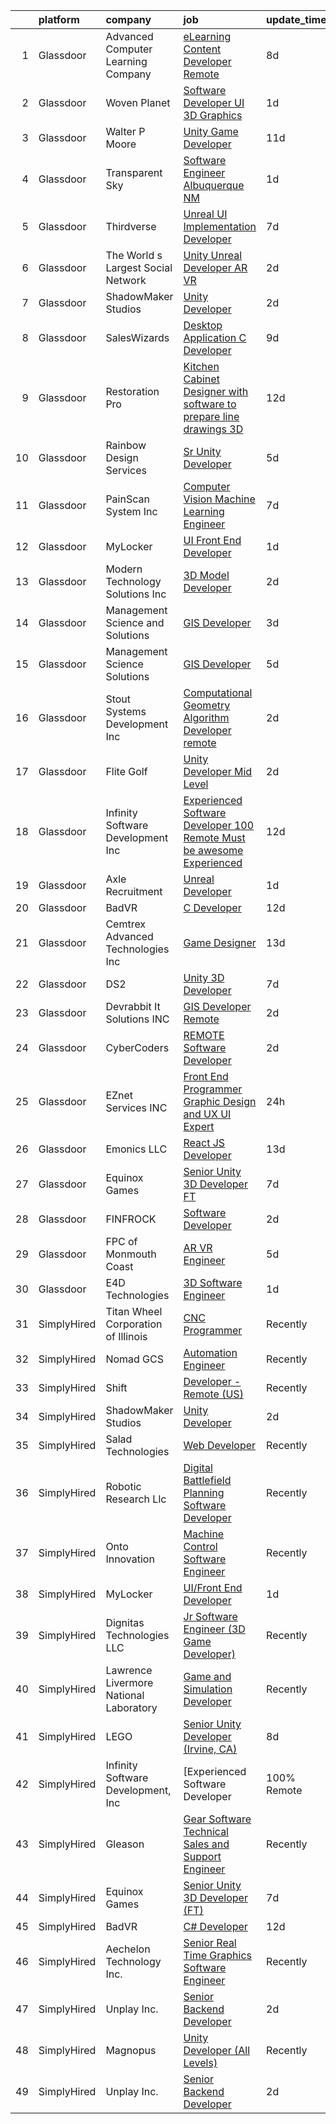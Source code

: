 

|    | platform    | company                                | job                                                                                                                                                                                                                                                                                                                                                                                                                                                                                                                                                                                                                                                                                                                                                                                                                                                                                                                                                                                                                                                                                                                                                                                                                                                                                                                                                                                                | update_time   | location            |
|---:|:------------|:---------------------------------------|:---------------------------------------------------------------------------------------------------------------------------------------------------------------------------------------------------------------------------------------------------------------------------------------------------------------------------------------------------------------------------------------------------------------------------------------------------------------------------------------------------------------------------------------------------------------------------------------------------------------------------------------------------------------------------------------------------------------------------------------------------------------------------------------------------------------------------------------------------------------------------------------------------------------------------------------------------------------------------------------------------------------------------------------------------------------------------------------------------------------------------------------------------------------------------------------------------------------------------------------------------------------------------------------------------------------------------------------------------------------------------------------------------|:--------------|:--------------------|
|  1 | Glassdoor   | Advanced Computer Learning Company     | [eLearning Content Developer  Remote  ](https://www.glassdoor.com/partner/jobListing.htm?pos=130&ao=1136043&s=58&guid=000001821f8deff989bd169bef8b1746&src=GD_JOB_AD&t=SR&vt=w&ea=1&cs=1_7b65df7c&cb=1658386772340&jobListingId=1008000784696&jrtk=3-0-1g8fors23khp7801-1g8fors2ljiji800-e77e1058c18c2e89-)                                                                                                                                                                                                                                                                                                                                                                                                                                                                                                                                                                                                                                                                                                                                                                                                                                                                                                                                                                                                                                                                                        | 8d            | Remote              |
|  2 | Glassdoor   | Woven Planet                           | [Software Developer  UI 3D Graphics ](https://www.glassdoor.com/partner/jobListing.htm?pos=106&ao=1110586&s=58&guid=000001821f8deff989bd169bef8b1746&src=GD_JOB_AD&t=SR&vt=w&ea=1&cs=1_985708a0&cb=1658386772338&jobListingId=1008016092363&cpc=BFE8C4BF51BDD557&jrtk=3-0-1g8fors23khp7801-1g8fors2ljiji800-590b8ed6b99a73cb--6NYlbfkN0DSgjPPcnEdvoK3uuxfISLALE6pB1FR7YSHOr_tSg5_QCn410VK5Ds4sai37YL-FnG7IdEQOLWlh0UoLcmzDYWmfRGSYYnl5uUpmRd__LORND_gC-BRchk-IUkY4R0iGDrfCmlmtu1dU22yGpoMq0MEa2tbIDq0Xana4QKE-3eruJ3ua_JrETdNcmcKRCtpyNPu6INw1_QuCfJn2t653w8sB7yMLj8rNVJ9zRTG_Aa2q2ilTjKiXReW743aW2kOSOXqXwfgjkXHYocSLRgTbY7jiilsJxfvtuN0u-_zLDg2xC8-JY65M6C6g5jef36I10cInxNssDe9Oj4SDcyY8iSxqZlzPGR_053cKz1tCry1E1VgkGXpUgYaxgnyYR86rlCEuCkwSitmwfhpjx8-TfQ-Foj67v5yWthCm4Qxv9qV9S3Q3-YxEa9_q7a5TD0ouvzGdREMW0EbX7JEJVcmZwdiR-06Jls_PwcDoFbXvAQ8svB7HPoItHdTSQPg2bagrRh92QBcOgh5QLWs2Smtx7CQsWTuyRh3YatDJPvSgp8uSJbDTmtcGMtJ6-XgqqSsZj8nQ-vFl6b2RsrTzNW8Vt1F)                                                                                                                                                                                                                                                                                                                                                                                                                                     | 1d            | San Francisco, CA   |
|  3 | Glassdoor   | Walter P Moore                         | [Unity Game Developer](https://www.glassdoor.com/partner/jobListing.htm?pos=122&ao=1136043&s=58&guid=000001821f8deff989bd169bef8b1746&src=GD_JOB_AD&t=SR&vt=w&cs=1_5e89ddea&cb=1658386772340&jobListingId=1007994178150&jrtk=3-0-1g8fors23khp7801-1g8fors2ljiji800-a406b2601580dbc4-)                                                                                                                                                                                                                                                                                                                                                                                                                                                                                                                                                                                                                                                                                                                                                                                                                                                                                                                                                                                                                                                                                                              | 11d           | Houston, TX         |
|  4 | Glassdoor   | Transparent Sky                        | [Software Engineer   Albuquerque  NM](https://www.glassdoor.com/partner/jobListing.htm?pos=103&ao=1110586&s=58&guid=000001821f8deff989bd169bef8b1746&src=GD_JOB_AD&t=SR&vt=w&ea=1&cs=1_84d95620&cb=1658386772337&jobListingId=1008015244893&cpc=C466624457DD16FC&jrtk=3-0-1g8fors23khp7801-1g8fors2ljiji800-6e4f05aca8e35f90--6NYlbfkN0DAwgduWqBP7ymGN-lTADpinz2i-23XbRAyg5ywqS-MDfYRIU0B2snNI79NeVtEVHbLIt9DpGOUvgkQqIYD65VP4Ic4P7LZXHDJkpJe4H48mcdGbmVmrG2Z7_54r3HufFV-VB016Myr4h0UDJeZ4h_ipDQroc_nzbPB_LSJJLmCmwq0pj8voGscGxZyVoEDp6v8p_QJTz3vThd3DZdH4Ojn3bC1VrOZPY-cItiE1L5XM6ZinhMBtCnZMLgLFbWAaJLaxd7_o3K6M5n3XIwLCYbITYS8ghrCnujJzJwl_1GMxfGTVQveotf2wZLa7SGYZHaGVkVsUWMmc3NWi35AdiJTOGzyPKAUQqNG776WAqEVw2qzTGDAOmVACrpowRqLFb5Y1WLL_tL1CWTFiz4kpHjyaDhhs8adczkygmSIN0KQE9RawekBzu30JoN7xtacWOJZLHhJ7IaqyT0_8PJKbp9wDEnmQxVTIQvO4Zn-RXS8HNozNM2gcPWUZnJDHpDhdsoHKxxAhyoBSw%3D%3D)                                                                                                                                                                                                                                                                                                                                                                                                                                                                                                         | 1d            | Albuquerque, NM     |
|  5 | Glassdoor   | Thirdverse                             | [Unreal UI Implementation Developer](https://www.glassdoor.com/partner/jobListing.htm?pos=119&ao=1136043&s=58&guid=000001821f8deff989bd169bef8b1746&src=GD_JOB_AD&t=SR&vt=w&ea=1&cs=1_260c18eb&cb=1658386772339&jobListingId=1008003638061&jrtk=3-0-1g8fors23khp7801-1g8fors2ljiji800-2670377ed1bb73d7-)                                                                                                                                                                                                                                                                                                                                                                                                                                                                                                                                                                                                                                                                                                                                                                                                                                                                                                                                                                                                                                                                                           | 7d            | Remote              |
|  6 | Glassdoor   | The World s Largest Social Network     | [Unity Unreal Developer  AR VR ](https://www.glassdoor.com/partner/jobListing.htm?pos=110&ao=1110586&s=58&guid=000001821f8deff989bd169bef8b1746&src=GD_JOB_AD&t=SR&vt=w&ea=1&cs=1_c52ca7d6&cb=1658386772339&jobListingId=1008012651983&cpc=E773D000C9BC26FA&jrtk=3-0-1g8fors23khp7801-1g8fors2ljiji800-6a9687f16436b173--6NYlbfkN0DSgjPPcnEdvoK3uuxfISLALE6pB1FR7YSHOr_tSg5_QGIhoz_2VqUepdcKLBLI_zRvkDZhvtF_k8miCmwKmbQ_d86ghCkWK5Iyn9zY4XJYRa_cJlbg1rLK4zZUQXMOjDscXw6-RhjxJQyns7_2qNLXsUWksOCT123nD7wpF_Hivl8vz11EM2MFcUXYSh_WQM8yy8NjgJn6-JpR9osnobCtjUt5ojaiK_glSWlnpoPeE5TE2Lw76R0RMicEwSi9B3rplGb0A-FOd0cNp_m6VCxCK-WI8jR0ZJrxVND1SsmC_GXaO3jByRtkAbDzhYP6HKn10YIA5F3_aeHnCg018HFWZAzlJpxlXPPLwJtf3yijqX0EEJmeggawu5NrcXp0Rpg8zIsIEnOlt-qBkGg9bgs56fXSM1NDpPszUUm6AhNdZqQo4Rvnp3OFSAVEY_JJepw7F_v8F5zmbcj9-XjemXMlJBj4bP5CAIAH7bfNArLsK40h1JDGD-dG4kaSwNL3iSgcj-TeaJPMkSOf8dcdW5XkrueXv2wOG8fYEwBrntoviJeNVZdan7O3YDZEFTAGWHMiyY-KyVtBg8Of7B0kCH48)                                                                                                                                                                                                                                                                                                                                                                                                                                          | 2d            | Sausalito, CA       |
|  7 | Glassdoor   | ShadowMaker Studios                    | [Unity Developer](https://www.glassdoor.com/partner/jobListing.htm?pos=116&ao=1136043&s=58&guid=000001821f8deff989bd169bef8b1746&src=GD_JOB_AD&t=SR&vt=w&ea=1&cs=1_d8c3cdfa&cb=1658386772339&jobListingId=1008012133994&jrtk=3-0-1g8fors23khp7801-1g8fors2ljiji800-47599d259b71b965-)                                                                                                                                                                                                                                                                                                                                                                                                                                                                                                                                                                                                                                                                                                                                                                                                                                                                                                                                                                                                                                                                                                              | 2d            | Remote              |
|  8 | Glassdoor   | SalesWizards                           | [Desktop Application C   Developer](https://www.glassdoor.com/partner/jobListing.htm?pos=127&ao=1136043&s=58&guid=000001821f8deff989bd169bef8b1746&src=GD_JOB_AD&t=SR&vt=w&ea=1&cs=1_669987d6&cb=1658386772340&jobListingId=1007997977830&jrtk=3-0-1g8fors23khp7801-1g8fors2ljiji800-22950095214fbe47-)                                                                                                                                                                                                                                                                                                                                                                                                                                                                                                                                                                                                                                                                                                                                                                                                                                                                                                                                                                                                                                                                                            | 9d            | Waltham, MA         |
|  9 | Glassdoor   | Restoration Pro                        | [Kitchen Cabinet Designer with software to prepare line drawings   3D](https://www.glassdoor.com/partner/jobListing.htm?pos=124&ao=1136043&s=58&guid=000001821f8deff989bd169bef8b1746&src=GD_JOB_AD&t=SR&vt=w&ea=1&cs=1_ea39d28e&cb=1658386772340&jobListingId=1007993609149&jrtk=3-0-1g8fors23khp7801-1g8fors2ljiji800-73de235037fca5d8-)                                                                                                                                                                                                                                                                                                                                                                                                                                                                                                                                                                                                                                                                                                                                                                                                                                                                                                                                                                                                                                                         | 12d           | Remote              |
| 10 | Glassdoor   | Rainbow Design Services                | [Sr  Unity Developer](https://www.glassdoor.com/partner/jobListing.htm?pos=121&ao=1136043&s=58&guid=000001821f8deff989bd169bef8b1746&src=GD_JOB_AD&t=SR&vt=w&ea=1&cs=1_c20b0587&cb=1658386772339&jobListingId=1008007915028&jrtk=3-0-1g8fors23khp7801-1g8fors2ljiji800-bd6aaf863d3efcb2-)                                                                                                                                                                                                                                                                                                                                                                                                                                                                                                                                                                                                                                                                                                                                                                                                                                                                                                                                                                                                                                                                                                          | 5d            | Remote              |
| 11 | Glassdoor   | PainScan System  Inc                   | [Computer Vision Machine Learning Engineer](https://www.glassdoor.com/partner/jobListing.htm?pos=123&ao=1136043&s=58&guid=000001821f8deff989bd169bef8b1746&src=GD_JOB_AD&t=SR&vt=w&ea=1&cs=1_bcc7d05e&cb=1658386772340&jobListingId=1008002736256&jrtk=3-0-1g8fors23khp7801-1g8fors2ljiji800-d67c583dde150ec5-)                                                                                                                                                                                                                                                                                                                                                                                                                                                                                                                                                                                                                                                                                                                                                                                                                                                                                                                                                                                                                                                                                    | 7d            | Remote              |
| 12 | Glassdoor   | MyLocker                               | [UI Front End Developer](https://www.glassdoor.com/partner/jobListing.htm?pos=115&ao=1136043&s=58&guid=000001821f8deff989bd169bef8b1746&src=GD_JOB_AD&t=SR&vt=w&ea=1&cs=1_20f0b982&cb=1658386772339&jobListingId=1008016183760&jrtk=3-0-1g8fors23khp7801-1g8fors2ljiji800-f2cdf44333e3faa5-)                                                                                                                                                                                                                                                                                                                                                                                                                                                                                                                                                                                                                                                                                                                                                                                                                                                                                                                                                                                                                                                                                                       | 1d            | Remote              |
| 13 | Glassdoor   | Modern Technology Solutions  Inc       | [3D Model Developer](https://www.glassdoor.com/partner/jobListing.htm?pos=125&ao=1136043&s=58&guid=000001821f8deff989bd169bef8b1746&src=GD_JOB_AD&t=SR&vt=w&cs=1_f415f048&cb=1658386772340&jobListingId=1008011629532&jrtk=3-0-1g8fors23khp7801-1g8fors2ljiji800-5621fd3dfd55bda0-)                                                                                                                                                                                                                                                                                                                                                                                                                                                                                                                                                                                                                                                                                                                                                                                                                                                                                                                                                                                                                                                                                                                | 2d            | Huntsville, AL      |
| 14 | Glassdoor   | Management Science and Solutions       | [GIS Developer](https://www.glassdoor.com/partner/jobListing.htm?pos=102&ao=1110586&s=58&guid=000001821f8deff989bd169bef8b1746&src=GD_JOB_AD&t=SR&vt=w&ea=1&cs=1_682cca05&cb=1658386772337&jobListingId=1008011093750&cpc=9BE7264F9E667C9B&jrtk=3-0-1g8fors23khp7801-1g8fors2ljiji800-e6bb34db540aa408--6NYlbfkN0D788tVLZnHYB2JKTLmCXo4PydfvtZKcdbYx6lxKaz3Imdx95jlIVm03Hlg52grzxIfQb6i2kOGsmw6mlrBAzUW98swinoh4htG-Z_t_cNGy0UWNgR57ixR8Ksvb1Z5XuwvicyZ13R2X8xHvKPjcNVGU65xyRpPgLj5SL7g8lUO6m9ikQ47CQ9gK6PWlRayUY8cUv5R1fvqhKDNMLKa8IWJgx7lOmbF38Xx1gikDJrnTeRDqtLh_iviLq1dktd1GeM4o7VuuLhUboyS5YReYxgkRdZS9LNng7xPLyqSiYKkMp_gqaxmofz1TnPjW20vnvggj350sHFQ1X8L-joj6O45DNvd9thcNNGfi_Nfe94QqJgXR5hz7Z6MhakggfdPeZNog3BjT6KpXiHMQL4B56ubO8ehILr2LrfsJQYEiD1FvedUtRxjoRlEf1DmgHUm-s9XyoK4OyGieXjyMmZSBOHJS2x5z1xD5U2KP5ft-4mSqF3ThJUjr09qCx2GcntKLpU%3D)                                                                                                                                                                                                                                                                                                                                                                                                                                                                                                                                             | 3d            | Reston, VA          |
| 15 | Glassdoor   | Management Science Solutions           | [GIS Developer](https://www.glassdoor.com/partner/jobListing.htm?pos=101&ao=1110586&s=58&guid=000001821f8deff989bd169bef8b1746&src=GD_JOB_AD&t=SR&vt=w&ea=1&cs=1_257efd6e&cb=1658386772337&jobListingId=1008008426386&cpc=93CCCA89DF0F0025&jrtk=3-0-1g8fors23khp7801-1g8fors2ljiji800-f691534a5cb0defb--6NYlbfkN0D5EoDI19pzLD_ZoAvoqM1-O9qeTV9KvYbDAr1-bMzVcQf2IFddxPxdVpy7nU-eKPkVl2j_kXMp2VNSq6XAsCy1xL2FA03BOcK43qNTTXUwQ9ZVeX9oC2-ale2ASakUlZrh_Mk8ZWIt_Nb-3BN0sZjtTDXt05vzuqMIqGR_7P_gsEFFUBVItSBf_XrVMIA1d91u9MLtbV3geUTD_Tfi20UTPX91AsqaR2vg2VRDDsZ2yzoYgbwrFji_kaKaqeVzVugOX0kLtEJRbSX87EVgzxfNnCF24YRrY92nX3sodLx2SmEjtr1Ad03udiNty0uhD2r78InShA6h5fa4ngJs5dZPOJDdROrV91NSc7f5dh2eiM-YZ5MErKgFwwngVg5gYGpvcGEz9POEdHjaHNu7XrvFaY9pfvWs9x4SfQFu_J4ILv_hMKTEJO2HLW2sKRNRpGP5SFhv2UxM1KSCb5Y92cFIfaEKtLOjcRgMiW9YSSkqmXu1Idak1toUpQpYcfjCpRc%3D)                                                                                                                                                                                                                                                                                                                                                                                                                                                                                                                                             | 5d            | Herndon, VA         |
| 16 | Glassdoor   | Stout Systems Development Inc          | [Computational Geometry Algorithm Developer  remote ](https://www.glassdoor.com/partner/jobListing.htm?pos=113&ao=1110586&s=58&guid=000001821f8deff989bd169bef8b1746&src=GD_JOB_AD&t=SR&vt=w&ea=1&cs=1_f4c3d8bf&cb=1658386772339&jobListingId=1008012510811&cpc=1CBFC3E34E2A31FF&jrtk=3-0-1g8fors23khp7801-1g8fors2ljiji800-ddf413b594bc1947--6NYlbfkN0AsXV9WN2S3o5diz3g1at_QZ5Gi5Gxzp0weY4lP-XR9oijyzOS2_R897769qSA0XpK0GXvIjRHM0HbD0sEUGejFl6bsFu0jG_ot2kF-Ko0CjZriWfx9r161yXkfNuVi0aecQNy6nqIz7s-N-Tc89AGaizi7vtZiTmPcHlz9H7t0JYUaRdsVuTh7ruGjSi0KnUW5__g3wIBvb8TOUqQTJQqkVTyHxNBw_zwHIdIoYZgH2wlZGnm_ccvlwE6_moElmcKbO5ufWvA-ZInWZrE3NF-umOerVFep3FL9kxAiqKN_IYc8YLMORqJXvjR8jDZH3Uf-x9oUrXKBgfFMCrsTKNXfhITZuS9BGkIAK2hHEYOVFTn11uSHr9W466bWslG8sy75j4u9ziw_bFsjnXP45A-JqPcdNhT75hTbq0RRcYw14yclRZBWSjKCqMtAaHdUHU8JveEQupgE5ys6x9eWHYf1I9mMs32ghZDUjknAbShzp0A4nQlqmcAKSn83wnE_5qgl-oobGzThQS3ULmRSqDosaQXtNhXaKpE%3D)                                                                                                                                                                                                                                                                                                                                                                                                                                                                       | 2d            | Remote              |
| 17 | Glassdoor   | Flite Golf                             | [Unity Developer   Mid Level](https://www.glassdoor.com/partner/jobListing.htm?pos=107&ao=1110586&s=58&guid=000001821f8deff989bd169bef8b1746&src=GD_JOB_AD&t=SR&vt=w&ea=1&cs=1_0c5c537c&cb=1658386772338&jobListingId=1008012200941&cpc=70E6D4E49C80165A&jrtk=3-0-1g8fors23khp7801-1g8fors2ljiji800-2ed91eb2bff1af8a--6NYlbfkN0D_KRozbKJx95I3LRYgbj09bqBDFeyQG4s8tCOB31p2DFF3XWjUbq1KyFIz2p5qTCcJE-tfDGeItgF3YqsHxqmWmv_fe83BmlIU0WgDu5uJxBbYiuDddGZhBDpUzgYV_vmtzXvB08EMIDWI2OXG29cWyCnCkApuGpnUrcgpkVhp-EePomp4q814zikpbXCgdd3hChbMixGPFs1r-sHMrT0_hMdVmzbgXkvzA4v0gFEamovII2TmPwyhebVVFX2_tqtasTo9H3Wdf-db3eZjSW_C7HO3uYasWpwK2TfvM0hNbhqZLgJ-fo_fIiDpKpoJq0wDj2gKIlfOnL-qzgGFFThZJW5dV7qd3pyFMqnr-0l3ibCx0MPOaolby6YyLo4vEEWqQI9jflctzol0qlvcFpcqRrwB_7CE5fZPKViJLLaa8_u8vnznBTunganzDCZ6S_TdUgTQ3o0Zy6hEly3VEY4eYORkkcoGte9bztfxhmHXcr5fBRskaQghQQrpwlFTkIlpnQD9kNQkMA%3D%3D)                                                                                                                                                                                                                                                                                                                                                                                                                                                                                                                 | 2d            | Dallas, TX          |
| 18 | Glassdoor   | Infinity Software Development  Inc     | [Experienced Software Developer 100  Remote Must be awesome Experienced](https://www.glassdoor.com/partner/jobListing.htm?pos=108&ao=1110586&s=58&guid=000001821f8deff989bd169bef8b1746&src=GD_JOB_AD&t=SR&vt=w&ea=1&cs=1_76b66b2a&cb=1658386772338&jobListingId=1007993394974&cpc=A0637F14311B9419&jrtk=3-0-1g8fors23khp7801-1g8fors2ljiji800-eac65cdda7870806--6NYlbfkN0DXKDYI_yepg0NlIxbNRNpLYk6-xAUlLi5O8UrMeMQSh3pNpjdiW1Sf8S7F-R7ry5FRXc-juaRw04YKabKgxk8-6Iru4SUJLBmPhkQiSB2TipXdLRwztxZIGFPW1Q4dowMoeyW0CQZCb3NDnlQrFdAgvHBP5WPEDsrbrqIc9s6hXIaXGTBynWm7xz1TuoFFnYaEEYn60KiZXEOa42HUqboCBEbnMLpPjf_ZxfYLMYt1TLbQphPNnVEF37qbvt_QqY-usFZpyEzZchVE1pPpgVu9F0MZI3UT3D2TfQNH3r8Tq6qu8tnmTpyJJy1wBpvbOyFCvGVvzaWc7f9Zt_j2WdpS2E3-WfSabW8J6KaAd_NtJpPegU28SWGuBwWW1zdIP8l0k3bCAzR-fiijZ3Aa-WWf-VAL30l4WXCn89f_I58DVGuVlsLfoU-LtLejeXmSTvPhfxACmUwMPPoyJsB64RyqWL9iPbqjdyNDUlm3q7kjUJkt-gqpNIUSjXQj535pZMZnsg3swuufyjTVNcy1dRRqFm4xHi9_h_Opf09PqjUN8aoKr7tzeXhJoG91jsR5_CU%3D)                                                                                                                                                                                                                                                                                                                                                                                                                    | 12d           | Remote              |
| 19 | Glassdoor   | Axle Recruitment                       | [Unreal Developer](https://www.glassdoor.com/partner/jobListing.htm?pos=112&ao=1110586&s=58&guid=000001821f8deff989bd169bef8b1746&src=GD_JOB_AD&t=SR&vt=w&ea=1&cs=1_41a74f3a&cb=1658386772339&jobListingId=1008014799037&cpc=F4EED0218A761C36&jrtk=3-0-1g8fors23khp7801-1g8fors2ljiji800-4ecc5f04abaf6ffc--6NYlbfkN0DSn-vy93ZIBQ_qncpMQ4F9FFTcxChS6EhrJ2OkTxewKRotbf9ss3KMw7iMUg3TP2Ipjgg72U7w72-91hagPdUm5rJaIkUU0EOA80hCM8TOziCioVXpnBmFHEQZ_uU7nk5CRbkaiJzfz-z0HD6gvc-6nxJ-7sH6OxV5UTN0UAQq7-2AvP8w66LQbbZzQJQDPXlyfEFZpkJ5gfqI9vpfislFXCmjZZlYFfHiV0oLlt3v9doxmYtPIEZqF5iXLoT5dup_RT1EenQzmAYQwLEyS0z4cCn-439K8ceYzArvJrhgNLLbbiX3F_k5u4_ikDDrEcaf14MjycEwEJammWnVI1ZGcQvg7MPv4qkHK7SKKUC6teR22lWl3trUVdPa4irxc3B3HEhyrnDjQXE42HhbwwEk_NkGVA471TAYNfYX148zp_UP9xxfKCOl5JPv_tvOZb1XVEZ_hjicPdFP-dBsUZnaMdeWbEaBB_P4yZYnIr2T_OrVjKbSnTF3Im4sqMgZKmI%3D)                                                                                                                                                                                                                                                                                                                                                                                                                                                                                                                                          | 1d            | Remote              |
| 20 | Glassdoor   | BadVR                                  | [C  Developer](https://www.glassdoor.com/partner/jobListing.htm?pos=118&ao=1136043&s=58&guid=000001821f8deff989bd169bef8b1746&src=GD_JOB_AD&t=SR&vt=w&ea=1&cs=1_ac450f09&cb=1658386772339&jobListingId=1007993870109&jrtk=3-0-1g8fors23khp7801-1g8fors2ljiji800-32f6b856d5d3b74e-)                                                                                                                                                                                                                                                                                                                                                                                                                                                                                                                                                                                                                                                                                                                                                                                                                                                                                                                                                                                                                                                                                                                 | 12d           | Remote              |
| 21 | Glassdoor   | Cemtrex Advanced Technologies Inc      | [Game Designer](https://www.glassdoor.com/partner/jobListing.htm?pos=126&ao=1136043&s=58&guid=000001821f8deff989bd169bef8b1746&src=GD_JOB_AD&t=SR&vt=w&ea=1&cs=1_dfb42501&cb=1658386772340&jobListingId=1007990283756&jrtk=3-0-1g8fors23khp7801-1g8fors2ljiji800-4f61ad2ecd3f926b-)                                                                                                                                                                                                                                                                                                                                                                                                                                                                                                                                                                                                                                                                                                                                                                                                                                                                                                                                                                                                                                                                                                                | 13d           | Remote              |
| 22 | Glassdoor   | DS2                                    | [Unity 3D Developer](https://www.glassdoor.com/partner/jobListing.htm?pos=105&ao=1110586&s=58&guid=000001821f8deff989bd169bef8b1746&src=GD_JOB_AD&t=SR&vt=w&ea=1&cs=1_0652fa28&cb=1658386772338&jobListingId=1008003789277&cpc=01657B10174A43CF&jrtk=3-0-1g8fors23khp7801-1g8fors2ljiji800-3dc75a4ae4966aae--6NYlbfkN0BKZiTU3MWSf2834NP8-BeeJRmueELpPi8r1E1YtrvsfHIZFXDrlmQ558dKnDmfieoIbn97QAPoRW-TZ4mkqvqP2tqzRnsaUdrNmaIPkW_IKr_b80_HPUsdUYmP5ZWsVs3gTiWr6j4NWSiCx2g7a77tRh7VYoXUMP1SO6_vUSlwwpxN9kSPQ8zkOUvjLEvmMQ-4aS3FE0Zxda5SV6OzLMMrP3qUScregqHZ8aWYd3FztBc6wC8GCuzL1oldwG7zgWV8jYDQ0dPOScLNj384eUX2usHDF12yra6PMAoobiM9CEftavF9z8n-CQTgAbhSn8NuEISanxct5GSW4ijuHUD76brv-dz6v1QZvFqSBwGEPYqgwH8s_NrkKo1vytwzZktJW_KcXsavvGgruYgW7HVv1Z0HrWUGcGgoCQXiDFQLSAjGQzT9s7xSZ2D1zHRZc71jyKmRUlPQ-qpZir1_vS9rEPQf7Eqz70rI_nGPg2_VfyKX4MGbrCSoCb1fBeugnMPBRvDsOnWOcg%3D%3D)                                                                                                                                                                                                                                                                                                                                                                                                                                                                                                                          | 7d            | Niceville, FL       |
| 23 | Glassdoor   | Devrabbit It Solutions INC             | [GIS Developer  Remote](https://www.glassdoor.com/partner/jobListing.htm?pos=128&ao=1136043&s=58&guid=000001821f8deff989bd169bef8b1746&src=GD_JOB_AD&t=SR&vt=w&ea=1&cs=1_4376af34&cb=1658386772340&jobListingId=1008012114110&jrtk=3-0-1g8fors23khp7801-1g8fors2ljiji800-61c448abcd2f1915-)                                                                                                                                                                                                                                                                                                                                                                                                                                                                                                                                                                                                                                                                                                                                                                                                                                                                                                                                                                                                                                                                                                        | 2d            | Remote              |
| 24 | Glassdoor   | CyberCoders                            | [REMOTE Software Developer](https://www.glassdoor.com/partner/jobListing.htm?pos=114&ao=1110586&s=58&guid=000001821f8deff989bd169bef8b1746&src=GD_JOB_AD&t=SR&vt=w&ea=1&cs=1_2d95ab51&cb=1658386772339&jobListingId=1008012922697&cpc=8795CF9063CD573D&jrtk=3-0-1g8fors23khp7801-1g8fors2ljiji800-ca5f85c3811eae56--6NYlbfkN0CpFJQzrgRR8WqXWK1qKKEqALWJw739KlKqr2H-MSI4eoBlI4EFrmor2FYZMP3muM0VPgwL63opAbpuUJ_Sg08jANLbbdmWGdDB7HpA2RbnpdbO-_8iY54Zebh4A3906Nkbx72XPOuv-GLKiub4xEXz6MUhgPJjigk6dSpkjR-daqPRDb-P57-8YRnIxs85WLFLngr4I4Ycm4qFIek0k31w64Vzxm9drfuXjtblyS1-jVxAhlRFsTnN0V9qeUGhJpXtCN7qH3CmOmwak9cGL145Sqoq87FX3irTr4998mmzMDF4OsONYyjXO95IJg6pYhdzL27i6m2F8KJSaRV687fkm40Fcu5fqpQ5gV-Xh2DhYjxGXyQKjvvWZLvc6VypQdl9gjjW8OfxWrtNFFJZ_DBlYN8KvQLz2xipKaUzOPEP_PSR431CCR6pA91F5sVBhWWcRnzVYUmtTjw3lH7CbLji318Q0oHgRAH5Wk00OWbGg1abgDmje_F2V1x1Ps5Dl_meTrJJN0QEmZ8FHCfdvkroCyNdwPEukbDwvoTZwm6mrdKNmJA_LBd9Ouw5vUKEFFJiicxMG46Se0sN5uN2I6VG-kujrnjffUup5lnzqDVhzmYU2LDut6ME9BqB-jwFyM6p1fRmzMhEIePQU0uFiNQ0E91aNgq1vpw1N1utoL97QgmMyUrdasP2gWdiSa5D6jpzjcA1lwZRvSATQBYwk2PTesnl3_N1BqnLXxMDVRtcR6sxvyzTFCU1RzRQ2XjRxkAiWjw8wIgDfupTYZNnshefcKhm65ghXl2aeG2sYjBwOwrttdsAh8QM4Zt1vACHSDzFb0GI5EmLKBCaYIiLaH6au2zSuXBjdJ_DKWJ5awa4NbcRkoPYqg2CvN0FRzSHHLqgtvazZZwB0LYVg4oXNzkNFe0cd_i7wXTDd-O95SUiLtHYTyqsPgr35g7tqFOlJ-TVuLKrQj0JTtxeUvK6Qfc7M4hzFsgcoi4XBCuS2yIz0rrbsLMSfHO5sw32xaK9x9U%3D) | 2d            | Tampa, FL           |
| 25 | Glassdoor   | EZnet Services INC                     | [Front End Programmer Graphic Design and UX UI Expert](https://www.glassdoor.com/partner/jobListing.htm?pos=109&ao=1110586&s=58&guid=000001821f8deff989bd169bef8b1746&src=GD_JOB_AD&t=SR&vt=w&ea=1&cs=1_d5acbc95&cb=1658386772339&jobListingId=1008017246265&cpc=03F67E1B243A1AE3&jrtk=3-0-1g8fors23khp7801-1g8fors2ljiji800-0c534b98e299e7c0--6NYlbfkN0B2CPRQtEwtthFaSdUd0hKR56duWYTGRLhZdp-8kjgKbiFkngH2B3SEKydnVr_ifjti6E_Afih9slJal1exTb2HxLXzpvmJBJqpKTg6UDNFnUeP5Gx5ZAEGuivBng7SM466SUxIPGpP4LUcedjRWOB8pPa7DCyK6Rp_cd3Iof-F1nPwCGTPGCNosz3WjUhs0tuDwALoHTu1CRHX5fYOfNtz65hMR-0qcRBwXdbXou2AD8JBR6iM4_DsOVwFWUuwlcid63rB0AVvgshQMnJ5P-oS5AM6TOoI0I6YJQ85P0J1ENAsp9Y5AeFb2is-0jXCHMFALWqYE2KTuTcU6v_qErJCYXVMUUkY7EH9jZgxFBWD-YRXzmt-p_SXNE3-leY1BSKiZ33wu7PGkQl1Q-9Von_16-fAxdqinKO5aczGnoZd_LLEjN8hfO7mNmWkW9SltTQ3Hdsc5R48gtOQqiOv5K2uPOyIomwvXCSc99OBiU7nJZ4VCAI-rlcMzeM3sSGSbCsDdc01-96cwA%3D%3D)                                                                                                                                                                                                                                                                                                                                                                                                                                                                                        | 24h           | West Palm Beach, FL |
| 26 | Glassdoor   | Emonics LLC                            | [React JS Developer](https://www.glassdoor.com/partner/jobListing.htm?pos=120&ao=1136043&s=58&guid=000001821f8deff989bd169bef8b1746&src=GD_JOB_AD&t=SR&vt=w&ea=1&cs=1_32d2c36c&cb=1658386772339&jobListingId=1007990486372&jrtk=3-0-1g8fors23khp7801-1g8fors2ljiji800-d1611c32bc24f8c6-)                                                                                                                                                                                                                                                                                                                                                                                                                                                                                                                                                                                                                                                                                                                                                                                                                                                                                                                                                                                                                                                                                                           | 13d           | Temple, TX          |
| 27 | Glassdoor   | Equinox Games                          | [Senior Unity 3D Developer  FT ](https://www.glassdoor.com/partner/jobListing.htm?pos=117&ao=1136043&s=58&guid=000001821f8deff989bd169bef8b1746&src=GD_JOB_AD&t=SR&vt=w&ea=1&cs=1_5262f651&cb=1658386772339&jobListingId=1008003082129&jrtk=3-0-1g8fors23khp7801-1g8fors2ljiji800-998934cf1a1a27dd-)                                                                                                                                                                                                                                                                                                                                                                                                                                                                                                                                                                                                                                                                                                                                                                                                                                                                                                                                                                                                                                                                                               | 7d            | Remote              |
| 28 | Glassdoor   | FINFROCK                               | [Software Developer](https://www.glassdoor.com/partner/jobListing.htm?pos=104&ao=1110586&s=58&guid=000001821f8deff989bd169bef8b1746&src=GD_JOB_AD&t=SR&vt=w&ea=1&cs=1_9fe9ea7b&cb=1658386772338&jobListingId=1008011950221&cpc=E509DD49A6927373&jrtk=3-0-1g8fors23khp7801-1g8fors2ljiji800-52eb8c47240b8ce0--6NYlbfkN0C3s6SQssVyjM0TBjXC5cY90NsFTu6k7iXDnyh6Xjam_f9HPFxZrvvEQyN7y773b5hIKGguGg1k6Yyil5NVzPWwtKWS3LS1S-Mf60Wz__rj5kbF1r4w3M0mK_bX94uYwKpE-w8DLdRyVftoTK4_UjHHtIv0zkXJpGuzEUf2jhXbk6G_k1fVtrLLSrGOKuaY8d0ZsfUwxD4Ex8IRifv4kDORUnK6nXlaPfzYqZzOmZSetg1OZmc0fC9mBYmstaPZ4_KI5jwc8ZbdrsX2AM20Dh4vkeWgmRfvAVGeQfWslBVg7akQXEFr7fpph8ofpo10YKKNjIND1UBscY1W1XR5tVKlQASuE6-wKiOuh0tXhsH8EJtfq1LVBUM8hUyBjpaEjsDkQfDRF1YO9A1ARH5fRz4gMJDsofErE93zSV6RhhGPXXF0CvNhuPzrr7xNseSdKX8PG8VuI0iX3OGvvr6p0uwHUjyfRgFeJ-tfRMtF0CEdwgqiT68-S2TO-j2sOT5cFsHNRMj_ZOQDlw%3D%3D)                                                                                                                                                                                                                                                                                                                                                                                                                                                                                                                          | 2d            | Apopka, FL          |
| 29 | Glassdoor   | FPC of Monmouth Coast                  | [AR VR Engineer](https://www.glassdoor.com/partner/jobListing.htm?pos=111&ao=1110586&s=58&guid=000001821f8deff989bd169bef8b1746&src=GD_JOB_AD&t=SR&vt=w&ea=1&cs=1_0406f704&cb=1658386772339&jobListingId=1008008395089&cpc=18C9CE28155C17C5&jrtk=3-0-1g8fors23khp7801-1g8fors2ljiji800-6ea360dff88ed17d--6NYlbfkN0CLv2CBgusphKIwL-jyz1jWirmJ0svNnTxHpeNhNaNJDD3B_l9KdkoZlyygzogx0NUkkQBJEELeXyE3aqUkDRqupv7WzzVk10YumWlohhatGi-Z14Ozi3HdFgiZLW4ahInlZBVGSH8DCv0MIbIoKUvFqKzXab9I-mAtpaYOVNOkK56mikoJBO4JMNqHoTWJau0mvLMErbK_RRUg1RgWUQZ8UGxfWyKE9GeusVO5eGcNki8WdtkBXtMKI7Bl22RrGpwGHSCh0_HkVVzdMG1So0XmLGlFUHr_6TkB6DcpLHqO7PHT9Z3d7SwvOl1UFb0snrjUlBFXkqAmN58mg8-3nj2YW15LCk_5uw6jIoWKGfBV0BZsL2uS_KhmpqN_-KVBj7As3q5A_-SqReRo_Pwn0DgpHGheoYee1z0lspZjiAYMs7yOxGsjPz5RlFC2RL4nZowg6-v36IZotkU10x-yyGPsJlxzgs72RU-y4XDvFzfD4mxIqvihSBTazGoS1iIkNmc%3D)                                                                                                                                                                                                                                                                                                                                                                                                                                                                                                                                            | 5d            | Remote              |
| 30 | Glassdoor   | E4D Technologies                       | [3D Software Engineer](https://www.glassdoor.com/partner/jobListing.htm?pos=129&ao=1136043&s=58&guid=000001821f8deff989bd169bef8b1746&src=GD_JOB_AD&t=SR&vt=w&cs=1_c0e840b9&cb=1658386772340&jobListingId=1008014281565&jrtk=3-0-1g8fors23khp7801-1g8fors2ljiji800-eaffd69c14629e23-)                                                                                                                                                                                                                                                                                                                                                                                                                                                                                                                                                                                                                                                                                                                                                                                                                                                                                                                                                                                                                                                                                                              | 1d            | Richardson, TX      |
| 31 | SimplyHired | Titan Wheel Corporation of Illinois    | [CNC Programmer](https://www.simplyhired.com/job/0IlW7tQmN98zbzn7i8y2KSf3H1Bov9z9U-ARJ_43YEn-Ymoxm0Hn7A?q=3d+developer)                                                                                                                                                                                                                                                                                                                                                                                                                                                                                                                                                                                                                                                                                                                                                                                                                                                                                                                                                                                                                                                                                                                                                                                                                                                                            | Recently      | Quincy, IL          |
| 32 | SimplyHired | Nomad GCS                              | [Automation Engineer](https://www.simplyhired.com/job/0MSRg4QFJMq72JCHVjyYFT1ge1Zipw_ugn2XrXGdA9oDVV4GrjSopw?q=3d+developer)                                                                                                                                                                                                                                                                                                                                                                                                                                                                                                                                                                                                                                                                                                                                                                                                                                                                                                                                                                                                                                                                                                                                                                                                                                                                       | Recently      | Columbia Falls, MT  |
| 33 | SimplyHired | Shift                                  | [Developer - Remote (US)](https://www.simplyhired.com/job/uqWIPJt-3cs0b3T8N4r9Cmgyf4vNsNSBl7Y1cg9jAPPOHzJHS237iw?q=3d+developer)                                                                                                                                                                                                                                                                                                                                                                                                                                                                                                                                                                                                                                                                                                                                                                                                                                                                                                                                                                                                                                                                                                                                                                                                                                                                   | Recently      | Remote              |
| 34 | SimplyHired | ShadowMaker Studios                    | [Unity Developer](https://www.simplyhired.com/job/h1XxYGBe1kiR3pbG-Av9Jl6y-mi_V0ypoOTxvOFI4IE8vf1ArW6ARQ?q=3d+developer)                                                                                                                                                                                                                                                                                                                                                                                                                                                                                                                                                                                                                                                                                                                                                                                                                                                                                                                                                                                                                                                                                                                                                                                                                                                                           | 2d            | Remote              |
| 35 | SimplyHired | Salad Technologies                     | [Web Developer](https://www.simplyhired.com/job/fEMPgcKNxpB0cCe-jDu1MB6uMKhqgkk1q_c6S4LV1jYvW-eFPXhMzQ?q=3d+developer)                                                                                                                                                                                                                                                                                                                                                                                                                                                                                                                                                                                                                                                                                                                                                                                                                                                                                                                                                                                                                                                                                                                                                                                                                                                                             | Recently      | Remote              |
| 36 | SimplyHired | Robotic Research Llc                   | [Digital Battlefield Planning Software Developer](https://www.simplyhired.com/job/uxo8U8O3SsQyk042tb3jw7PYybX9tQdrBCVCeY8QdugI2CsOsamUVg?q=3d+developer)                                                                                                                                                                                                                                                                                                                                                                                                                                                                                                                                                                                                                                                                                                                                                                                                                                                                                                                                                                                                                                                                                                                                                                                                                                           | Recently      | Clarksburg, MD      |
| 37 | SimplyHired | Onto Innovation                        | [Machine Control Software Engineer](https://www.simplyhired.com/job/m9gHhbXovsEO_d3anEDQBzHjbaZ98eHrqwSWDpzfpyDtvLSV1jajTw?q=3d+developer)                                                                                                                                                                                                                                                                                                                                                                                                                                                                                                                                                                                                                                                                                                                                                                                                                                                                                                                                                                                                                                                                                                                                                                                                                                                         | Recently      | Milpitas, CA        |
| 38 | SimplyHired | MyLocker                               | [UI/Front End Developer](https://www.simplyhired.com/job/UjBidRcn2BbFCHlUZGarXnSndlvBQRldpv6V9OD0cXVVMUb-VLU5bg?q=3d+developer)                                                                                                                                                                                                                                                                                                                                                                                                                                                                                                                                                                                                                                                                                                                                                                                                                                                                                                                                                                                                                                                                                                                                                                                                                                                                    | 1d            | Remote              |
| 39 | SimplyHired | Dignitas Technologies LLC              | [Jr Software Engineer (3D Game Developer)](https://www.simplyhired.com/job/9qUkISAx1hCo42fvRJgBGFKKz2loJio4slogtGx3AX9gi6GCRM4WDg?q=3d+developer)                                                                                                                                                                                                                                                                                                                                                                                                                                                                                                                                                                                                                                                                                                                                                                                                                                                                                                                                                                                                                                                                                                                                                                                                                                                  | Recently      | Orlando, FL         |
| 40 | SimplyHired | Lawrence Livermore National Laboratory | [Game and Simulation Developer](https://www.simplyhired.com/job/SLYQ9rYQTfYp1OCCeFsA3B2e9qOJI7QTCCn9n8f466XmY4Bp_ieaVw?q=3d+developer)                                                                                                                                                                                                                                                                                                                                                                                                                                                                                                                                                                                                                                                                                                                                                                                                                                                                                                                                                                                                                                                                                                                                                                                                                                                             | Recently      | Livermore, CA       |
| 41 | SimplyHired | LEGO                                   | [Senior Unity Developer (Irvine, CA)](https://www.simplyhired.com/job/Mxjs-oiJcxiL_geryfIFCRrHtzKhso73b4EIUqy71rSaeFfPxOgxqQ?q=3d+developer)                                                                                                                                                                                                                                                                                                                                                                                                                                                                                                                                                                                                                                                                                                                                                                                                                                                                                                                                                                                                                                                                                                                                                                                                                                                       | 8d            | Irvine, CA          |
| 42 | SimplyHired | Infinity Software Development, Inc     | [Experienced Software Developer|100% Remote|Must be awesome!Experienced](https://www.simplyhired.com/job/q3Uzis_m0Ke50kLQCKwnKjQUc4W4FXWhbzcDg76ZXyEgywyWOqL7-A?q=3d+developer)                                                                                                                                                                                                                                                                                                                                                                                                                                                                                                                                                                                                                                                                                                                                                                                                                                                                                                                                                                                                                                                                                                                                                                                                                    | 12d           | Remote              |
| 43 | SimplyHired | Gleason                                | [Gear Software Technical Sales and Support Engineer](https://www.simplyhired.com/job/92NL6SKS7QhnnLI6D5PJGJPIyhKakFssQfmHV5UKh7NM60kuBz4BKw?q=3d+developer)                                                                                                                                                                                                                                                                                                                                                                                                                                                                                                                                                                                                                                                                                                                                                                                                                                                                                                                                                                                                                                                                                                                                                                                                                                        | Recently      | Rochester, NY       |
| 44 | SimplyHired | Equinox Games                          | [Senior Unity 3D Developer (FT)](https://www.simplyhired.com/job/K3HVFsPGE63hPvF3W9cyQxWobIqx05xM8AVPZ3W1zZyYNd18-y7t7w?q=3d+developer)                                                                                                                                                                                                                                                                                                                                                                                                                                                                                                                                                                                                                                                                                                                                                                                                                                                                                                                                                                                                                                                                                                                                                                                                                                                            | 7d            | Remote              |
| 45 | SimplyHired | BadVR                                  | [C# Developer](https://www.simplyhired.com/job/yResg5fOOutELm6UG4GvySDaO4hTSDAaTl3h4ozsgOqhvGw6WTRn7g?q=3d+developer)                                                                                                                                                                                                                                                                                                                                                                                                                                                                                                                                                                                                                                                                                                                                                                                                                                                                                                                                                                                                                                                                                                                                                                                                                                                                              | 12d           | Remote              |
| 46 | SimplyHired | Aechelon Technology Inc.               | [Senior Real Time Graphics Software Engineer](https://www.simplyhired.com/job/rcdIZu0u86YflWDJtkQswNVvTN3B-3L7qF5--HTYfTqZ6vl6sJ-lpA?q=3d+developer)                                                                                                                                                                                                                                                                                                                                                                                                                                                                                                                                                                                                                                                                                                                                                                                                                                                                                                                                                                                                                                                                                                                                                                                                                                               | Recently      | Overland Park, KS   |
| 47 | SimplyHired | Unplay Inc.                            | [Senior Backend Developer](https://www.simplyhired.com/job/vR1YCpdtM-5C4TeKvrIzX3N_IuenXjFn0WQSHEVeML3FZoJQV2yLSg?q=3d+developer)                                                                                                                                                                                                                                                                                                                                                                                                                                                                                                                                                                                                                                                                                                                                                                                                                                                                                                                                                                                                                                                                                                                                                                                                                                                                  | 2d            | Remote              |
| 48 | SimplyHired | Magnopus                               | [Unity Developer (All Levels)](https://www.simplyhired.com/job/vPypX05jFCjXy9ymS1tlMhP8Zpx81wwzBDbU2anSTS_WypcGgAQCYg?q=3d+developer)                                                                                                                                                                                                                                                                                                                                                                                                                                                                                                                                                                                                                                                                                                                                                                                                                                                                                                                                                                                                                                                                                                                                                                                                                                                              | Recently      | Los Angeles, CA     |
| 49 | SimplyHired | Unplay Inc.                            | [Senior Backend Developer](https://www.simplyhired.com/job/vR1YCpdtM-5C4TeKvrIzX3N_IuenXjFn0WQSHEVeML3FZoJQV2yLSg?q=3d+developer)                                                                                                                                                                                                                                                                                                                                                                                                                                                                                                                                                                                                                                                                                                                                                                                                                                                                                                                                                                                                                                                                                                                                                                                                                                                                  | 2d            | Remote              |